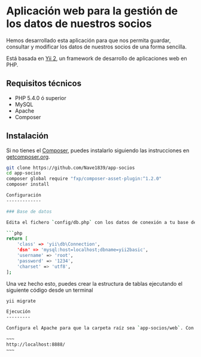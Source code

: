 Aplicación web para la gestión de los datos de nuestros socios
==============================================================

Hemos desarrollado esta aplicación para que nos permita guardar, consultar y modificar los datos de nuestros socios de una forma sencilla.

Está basada en [Yii 2](http://www.yiiframework.com/), un framework de desarrollo de aplicaciones web en PHP.

Requisitos técnicos
-------------------

- PHP 5.4.0 ó superior
- MySQL
- Apache
- Composer

Instalación
-----------

Si no tienes el [Composer](http://getcomposer.org/), puedes instalarlo siguiendo las instrucciones en [getcomposer.org](http://getcomposer.org/doc/00-intro.md#installation-nix).

```bash
git clone https://github.com/Nave1839/app-socios
cd app-socios
composer global require "fxp/composer-asset-plugin:^1.2.0"
composer install

Configuración
-------------

### Base de datos

Edita el fichero `config/db.php` con los datos de conexión a tu base de datos, por ejemplo:

```php
return [
    'class' => 'yii\db\Connection',
    'dsn' => 'mysql:host=localhost;dbname=yii2basic',
    'username' => 'root',
    'password' => '1234',
    'charset' => 'utf8',
];
```

Una vez hecho esto, puedes crear la estructura de tablas ejecutando el siguiente código desde un terminal

```bash
yii migrate

Ejecución
---------

Configura el Apache para que la carpeta raíz sea `app-socios/web`. Con eso ya deberías poder visualizar la aplicación en:

~~~
http://localhost:8888/
~~~
